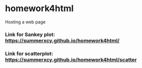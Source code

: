 # homework4html
Hosting a web page

### Link for Sankey plot: https://summerxcy.github.io/homework4html/
### Link for scatterplot: https://summerxcy.github.io/homework4html/scatter